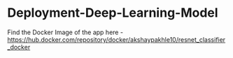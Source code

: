# Deployment-Deep-Learning-Model

Find the Docker Image of the app here - https://hub.docker.com/repository/docker/akshaypakhle10/resnet_classifier_docker
